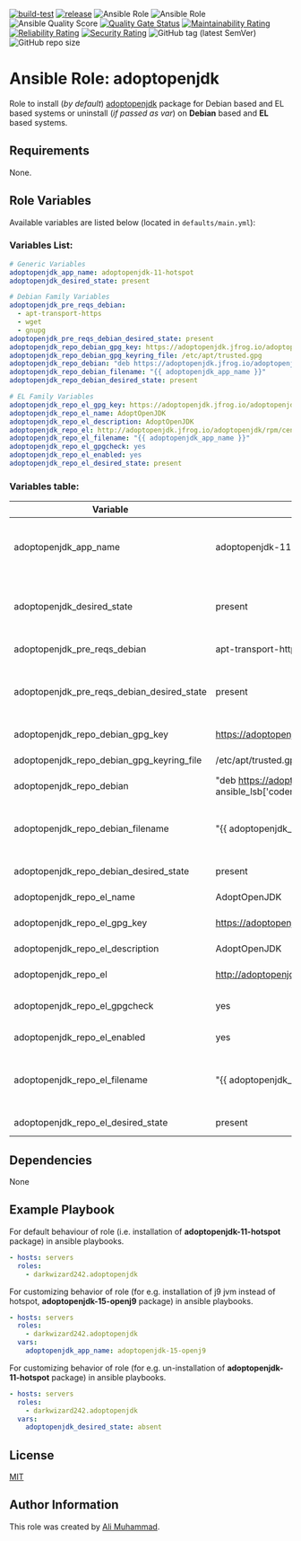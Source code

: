 [![build-test](https://github.com/darkwizard242/ansible-role-adoptopenjdk/workflows/build-and-test/badge.svg?branch=master)](https://github.com/darkwizard242/ansible-role-adoptopenjdk/actions?query=workflow%3Abuild-and-test) [![release](https://github.com/darkwizard242/ansible-role-adoptopenjdk/workflows/release/badge.svg)](https://github.com/darkwizard242/ansible-role-adoptopenjdk/actions?query=workflow%3Arelease) ![Ansible Role](https://img.shields.io/ansible/role/52607?color=dark%20green%20) ![Ansible Role](https://img.shields.io/ansible/role/d/52607?label=role%20downloads) ![Ansible Quality Score](https://img.shields.io/ansible/quality/52607?label=ansible%20quality%20score) [![Quality Gate Status](https://sonarcloud.io/api/project_badges/measure?project=ansible-role-adoptopenjdk&metric=alert_status)](https://sonarcloud.io/dashboard?id=ansible-role-adoptopenjdk) [![Maintainability Rating](https://sonarcloud.io/api/project_badges/measure?project=ansible-role-adoptopenjdk&metric=sqale_rating)](https://sonarcloud.io/dashboard?id=ansible-role-adoptopenjdk) [![Reliability Rating](https://sonarcloud.io/api/project_badges/measure?project=ansible-role-adoptopenjdk&metric=reliability_rating)](https://sonarcloud.io/dashboard?id=ansible-role-adoptopenjdk) [![Security Rating](https://sonarcloud.io/api/project_badges/measure?project=ansible-role-adoptopenjdk&metric=security_rating)](https://sonarcloud.io/dashboard?id=ansible-role-adoptopenjdk) ![GitHub tag (latest SemVer)](https://img.shields.io/github/tag/darkwizard242/ansible-role-adoptopenjdk?label=release) ![GitHub repo size](https://img.shields.io/github/repo-size/darkwizard242/ansible-role-adoptopenjdk?color=orange&style=flat-square)

# Ansible Role: adoptopenjdk

Role to install (_by default_) [adoptopenjdk](https://adoptopenjdk.net/index.html) package for Debian based and EL based systems or uninstall (_if passed as var_) on **Debian** based and **EL** based systems.

## Requirements

None.

## Role Variables

Available variables are listed below (located in `defaults/main.yml`):

### Variables List:

```yaml
# Generic Variables
adoptopenjdk_app_name: adoptopenjdk-11-hotspot
adoptopenjdk_desired_state: present

# Debian Family Variables
adoptopenjdk_pre_reqs_debian:
  - apt-transport-https
  - wget
  - gnupg
adoptopenjdk_pre_reqs_debian_desired_state: present
adoptopenjdk_repo_debian_gpg_key: https://adoptopenjdk.jfrog.io/adoptopenjdk/api/gpg/key/public
adoptopenjdk_repo_debian_gpg_keyring_file: /etc/apt/trusted.gpg
adoptopenjdk_repo_debian: "deb https://adoptopenjdk.jfrog.io/adoptopenjdk/deb {{ ansible_lsb['codename'] }} main"
adoptopenjdk_repo_debian_filename: "{{ adoptopenjdk_app_name }}"
adoptopenjdk_repo_debian_desired_state: present

# EL Family Variables
adoptopenjdk_repo_el_gpg_key: https://adoptopenjdk.jfrog.io/adoptopenjdk/api/gpg/key/public
adoptopenjdk_repo_el_name: AdoptOpenJDK
adoptopenjdk_repo_el_description: AdoptOpenJDK
adoptopenjdk_repo_el: http://adoptopenjdk.jfrog.io/adoptopenjdk/rpm/centos/$releasever/$basearch
adoptopenjdk_repo_el_filename: "{{ adoptopenjdk_app_name }}"
adoptopenjdk_repo_el_gpgcheck: yes
adoptopenjdk_repo_el_enabled: yes
adoptopenjdk_repo_el_desired_state: present
```

### Variables table:

| Variable                                   | Value (default)                                                                           | Description                                                                                                                                                                                                             |
|--------------------------------------------|-------------------------------------------------------------------------------------------|-------------------------------------------------------------------------------------------------------------------------------------------------------------------------------------------------------------------------|
| adoptopenjdk_app_name                      | adoptopenjdk-11-hotspot                                                                   | Name of AdoptOpenJdk package to install by default i.e. `adoptopenjdk-11-hotspot` . You may use other packages such as `adoptopenjdk-8-openj9`, `adoptopenjdk-15-hotspot` etc.. as well.                                |
| adoptopenjdk_desired_state                 | present                                                                                   | State of the adoptopenjdk_app_name package (i.e. `adoptopenjdk-11-hotspot` package itself.). Whether to install, verify if available or to uninstall (i.e. ansible apt module values: `present`, `latest`, or `absent`) |
| adoptopenjdk_pre_reqs_debian               | apt-transport-https, wget, gnupg                                                          | Package required by AdoptOpenJdk on Debain based systems.                                                                                                                                                               |
| adoptopenjdk_pre_reqs_debian_desired_state | present                                                                                   | State of the adoptopenjdk_pre_reqs_debian_desired_state packages. Whether to install, verify if available or to uninstall (i.e. ansible apt module values: `present`, `latest`, or `absent`)                            |
| adoptopenjdk_repo_debian_gpg_key           | <https://adoptopenjdk.jfrog.io/adoptopenjdk/api/gpg/key/public>                           | AdoptOpenJdk GPG required on Debian based systems.                                                                                                                                                                      |
| adoptopenjdk_repo_debian_gpg_keyring_file  | /etc/apt/trusted.gpg                                                                      | Keyring file to place AdoptOpenGPT keyring key.                                                                                                                                                                         |
| adoptopenjdk_repo_debian                   | "deb <https://adoptopenjdk.jfrog.io/adoptopenjdk/deb> {{ ansible_lsb['codename'] }} main" | Repository URL for Debian based systems.                                                                                                                                                                                |
| adoptopenjdk_repo_debian_filename          | "{{ adoptopenjdk_app_name }}"                                                             | Name of the repository file that will be stored at `/etc/apt/sources.list.d/` on Debian based systems. Defaults to the variable value for "{{ adoptopenjdk_app_name }}" which is `adoptopenjdk-11-hotspot` by default.  |
| adoptopenjdk_repo_debian_desired_state     | present                                                                                   | State of Debian family repository file for AdoptOpenJdk.                                                                                                                                                                |
| adoptopenjdk_repo_el_name                  | AdoptOpenJDK                                                                              | Repository name for AdoptOpenJDK on EL based systems.                                                                                                                                                                   |
| adoptopenjdk_repo_el_gpg_key               | <https://adoptopenjdk.jfrog.io/adoptopenjdk/api/gpg/key/public>                           | AdoptOpenJdk GPG required on EL based systems.                                                                                                                                                                          |
| adoptopenjdk_repo_el_description           | AdoptOpenJDK                                                                              | Description to be added in EL based repository file for AdoptOpenJDK.                                                                                                                                                   |
| adoptopenjdk_repo_el                       | <http://adoptopenjdk.jfrog.io/adoptopenjdk/rpm/centos/$releasever/$basearch>              | Repository `baseurl` for AdoptOpenJDK on EL based systems.                                                                                                                                                              |
| adoptopenjdk_repo_el_gpgcheck              | yes                                                                                       | Boolean for whether to perform gpg check against AdoptOpenJDK on EL based systems.                                                                                                                                      |
| adoptopenjdk_repo_el_enabled               | yes                                                                                       | Boolean for whether to set AdoptOpenJDK repo as 'enabled' on EL based systems.                                                                                                                                          |
| adoptopenjdk_repo_el_filename              | "{{ adoptopenjdk_app_name }}"                                                             | Name of the repository file that will be stored at `/etc/yum/sources.list.d/` on EL based systems. Defaults to the variable value for "{{ adoptopenjdk_app_name }}" which is `adoptopenjdk-11-hotspot` by default.      |
| adoptopenjdk_repo_el_desired_state         | present                                                                                   | State of EL family repository file for AdoptOpenJdk.                                                                                                                                                                    |

## Dependencies

None

## Example Playbook

For default behaviour of role (i.e. installation of **adoptopenjdk-11-hotspot** package) in ansible playbooks.

```yaml
- hosts: servers
  roles:
    - darkwizard242.adoptopenjdk
```

For customizing behavior of role (for e.g. installation of j9 jvm instead of hotspot, **adoptopenjdk-15-openj9** package) in ansible playbooks.

```yaml
- hosts: servers
  roles:
    - darkwizard242.adoptopenjdk
  vars:
    adoptopenjdk_app_name: adoptopenjdk-15-openj9
```

For customizing behavior of role (for e.g. un-installation of **adoptopenjdk-11-hotspot** package) in ansible playbooks.

```yaml
- hosts: servers
  roles:
    - darkwizard242.adoptopenjdk
  vars:
    adoptopenjdk_desired_state: absent
```

## License

[MIT](https://github.com/darkwizard242/ansible-role-adoptopenjdk/blob/master/LICENSE)

## Author Information

This role was created by [Ali Muhammad](https://www.linkedin.com/in/ali-muhammad-759791130/).
